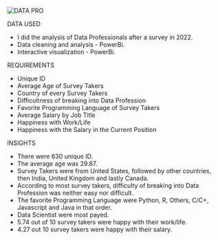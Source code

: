 ![DATA PRO](https://github.com/JaneNnyawira/Data-Professional-Survey-Breakdown/assets/134518125/0a815af3-c2da-4b96-b612-f7b11bec621a)


DATA USED
* I did the analysis of Data Professionals after a survey in 2022.
* Data cleaning and analysis - PowerBi.
* Interactive visualization - PowerBi.

 REQUIREMENTS 
 * Unique ID
 * Average Age of Survey Takers
 * Country of every Survey Takers
 * Difficultness of breaking into Data Profession
 * Favorite Programming Language of Survey Takers
 * Average Salary by Job Title
 * Happiness with Work/Life
 * Happiness with the Salary in the Current Position

INSIGHTS
* There were 630 unique ID.
* The average age was 29.87.
* Survey Takers were from United States, followed by other countries, then India, United Kingdom and lastly Canada.
* According to most survey takers, difficulty of breaking into Data Profession was neither easy nor difficult.
* The favorite Programming Language were Python, R, Others, C/C+, Javascript and Java in that order.
* Data Scientist were most payed.
* 5.74 out of 10 survey takers were happy with their work/life.
* 4.27 out 10 survey takers were happy with their salary.
  
